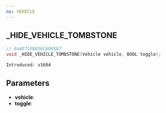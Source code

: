 ```yaml
---
ns: VEHICLE
---
```

## _HIDE_VEHICLE_TOMBSTONE

```c
// 0xAE71FB656C600587
void _HIDE_VEHICLE_TOMBSTONE(Vehicle vehicle, BOOL toggle);
```

```
Introduced: v1604
```

## Parameters
* **vehicle**:
* **toggle**:

